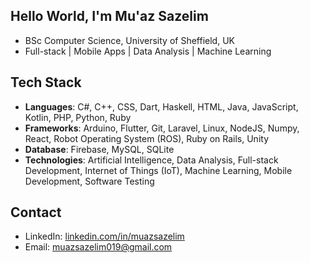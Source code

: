## Hello World, I'm Mu'az Sazelim

- BSc Computer Science, University of Sheffield, UK  
- Full-stack | Mobile Apps | Data Analysis | Machine Learning

## Tech Stack
- **Languages**: C#, C++, CSS, Dart, Haskell, HTML, Java, JavaScript, Kotlin, PHP, Python, Ruby  
- **Frameworks**: Arduino, Flutter, Git, Laravel, Linux, NodeJS, Numpy, React, Robot Operating System (ROS), Ruby on Rails, Unity  
- **Database**: Firebase, MySQL, SQLite
- **Technologies**: Artificial Intelligence, Data Analysis, Full-stack Development, Internet of Things (IoT), Machine Learning, Mobile Development, Software Testing

## Contact
- LinkedIn: [linkedin.com/in/muazsazelim](https://linkedin.com/in/muazsazelim)  
- Email: muazsazelim019@gmail.com  


<!--
**muazsazelim/muazsazelim** is a ✨ _special_ ✨ repository because its `README.md` (this file) appears on your GitHub profile.

Here are some ideas to get you started:

- 🔭 I’m currently working on ...
- 🌱 I’m currently learning ...
- 👯 I’m looking to collaborate on ...
- 🤔 I’m looking for help with ...
- 💬 Ask me about ...
- 📫 How to reach me: ...
- 😄 Pronouns: ...
- ⚡ Fun fact: ...
-->
